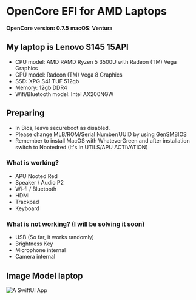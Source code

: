 # OpenCore EFI for AMD Laptops

**OpenCore version: 0.7.5**
**macOS: Ventura**

## My laptop is **Lenovo S145 15API**
- CPU model: AMD RAMD Ryzen 5 3500U with Radeon (TM) Vega Graphics
- GPU model: Radeon (TM) Vega 8 Graphics
- SSD: XPG S41 TUF 512gb 
- Memory: 12gb DDR4
- Wifi/Bluetooth model: Intel AX200NGW

## Preparing
- In Bios, leave secureboot as disabled.
- Please change MLB/ROM/Serial Number/UUID by using [GenSMBIOS](https://github.com/corpnewt/GenSMBIOS)
- Remember to install MacOS with WhateverGreen and after installation switch to Nootedred (It's in UTILS/APU ACTIVATION)


### What is working?
- APU Nooted Red
- Speaker / Audio P2
- Wi-fi / Bluetooth
- HDMI
- Trackpad
- Keyboard

### What is not working? (I will be solving it soon)
- USB (So far, it works randomly)
- Brightness Key
- Microphone internal
- Camera internal


## Image Model laptop
![A SwiftUI App](https://www.lenovo.com/medias/Notebook-S145-Linux-1.png?context=bWFzdGVyfHJvb3R8NzEzNzB8aW1hZ2UvcG5nfGgzOS9oMGEvMTA2MzkzNjIzOTIwOTQucG5nfDQwNTMwNTJlMGE5ZWExY2Q2ZWMyNDgxYWUzMDBlN2JjOTYyZWExNzAyMGRlYzFlYmZhMTJlMjc5YjdjNGZiMzk)